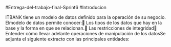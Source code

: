 #Entrega-del-trabajo-final-Sprint6
#Introducion

ITBANK tiene un modelo de datos definido para la operación de su negocio. Elmodelo de datos permite conocer: Los tipos de los datos que hay en la base y la forma en que se relacionan. Las restricciones de integridad Entender cómo llevar adelante operaciones de manipulación de los datosSe adjunta el siguiente extracto con las principales entidades:
